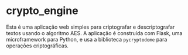 # crypto_engine
Esta é uma aplicação web simples para criptografar e descriptografar textos usando o algoritmo AES. A aplicação é construída com Flask, uma microframework para Python, e usa a biblioteca `pycryptodome` para operações criptográficas.
